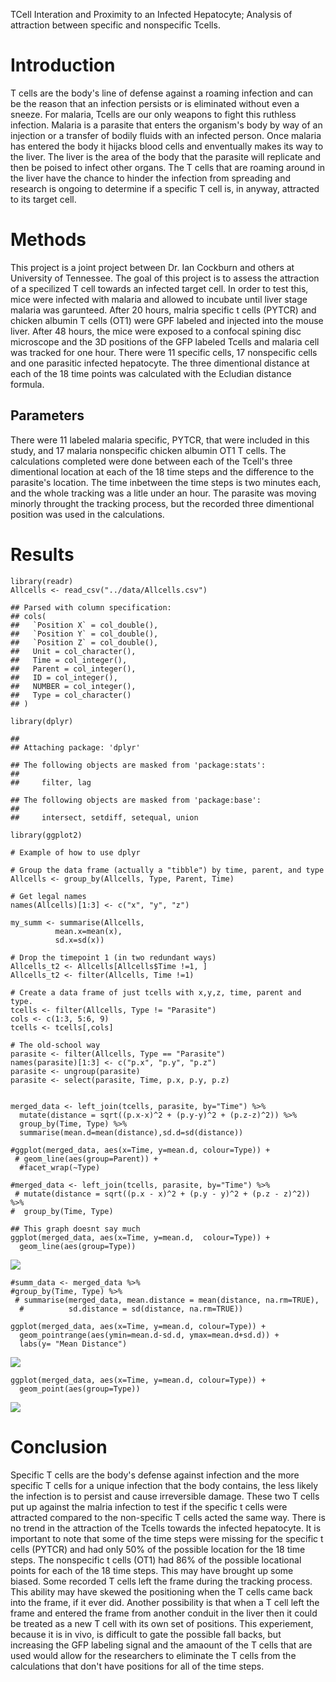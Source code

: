 TCell Interation and Proximity to an Infected Hepatocyte; Analysis of
attraction between specific and nonspecific Tcells.

Introduction
============

T cells are the body's line of defense against a roaming infection and
can be the reason that an infection persists or is eliminated without
even a sneeze. For malaria, Tcells are our only weapons to fight this
ruthless infection. Malaria is a parasite that enters the organism's
body by way of an injection or a transfer of bodily fluids with an
infected person. Once malaria has entered the body it hijacks blood
cells and enventually makes its way to the liver. The liver is the area
of the body that the parasite will replicate and then be poised to
infect other organs. The T cells that are roaming around in the liver
have the chance to hinder the infection from spreading and research is
ongoing to determine if a specific T cell is, in anyway, attracted to
its target cell.

Methods
=======

This project is a joint project between Dr. Ian Cockburn and others at
University of Tennessee. The goal of this project is to assess the
attraction of a specilized T cell towards an infected target cell. In
order to test this, mice were infected with malaria and allowed to
incubate until liver stage malaria was garunteed. After 20 hours, malria
specific t cells (PYTCR) and chicken albumin T cells (OT1) were GPF
labeled and injected into the mouse liver. After 48 hours, the mice were
exposed to a confocal spining disc microscope and the 3D positions of
the GFP labeled Tcells and malaria cell was tracked for one hour. There
were 11 specific cells, 17 nonspecific cells and one parasitic infected
hepatocyte. The three dimentional distance at each of the 18 time points
was calculated with the Ecludian distance formula.

Parameters
----------

There were 11 labeled malaria specific, PYTCR, that were included in
this study, and 17 malaria nonspecific chicken albumin OT1 T cells. The
calculations completed were done between each of the Tcell's three
dimentional location at each of the 18 time steps and the difference to
the parasite's location. The time inbetween the time steps is two
minutes each, and the whole tracking was a litle under an hour. The
parasite was moving minorly throught the tracking process, but the
recorded three dimentional position was used in the calculations.

Results
=======

    library(readr)
    Allcells <- read_csv("../data/Allcells.csv")

    ## Parsed with column specification:
    ## cols(
    ##   `Position X` = col_double(),
    ##   `Position Y` = col_double(),
    ##   `Position Z` = col_double(),
    ##   Unit = col_character(),
    ##   Time = col_integer(),
    ##   Parent = col_integer(),
    ##   ID = col_integer(),
    ##   NUMBER = col_integer(),
    ##   Type = col_character()
    ## )

    library(dplyr)

    ## 
    ## Attaching package: 'dplyr'

    ## The following objects are masked from 'package:stats':
    ## 
    ##     filter, lag

    ## The following objects are masked from 'package:base':
    ## 
    ##     intersect, setdiff, setequal, union

    library(ggplot2)

    # Example of how to use dplyr

    # Group the data frame (actually a "tibble") by time, parent, and type
    Allcells <- group_by(Allcells, Type, Parent, Time)

    # Get legal names
    names(Allcells)[1:3] <- c("x", "y", "z")

    my_summ <- summarise(Allcells, 
              mean.x=mean(x),
              sd.x=sd(x))

    # Drop the timepoint 1 (in two redundant ways)
    Allcells_t2 <- Allcells[Allcells$Time !=1, ]
    Allcells_t2 <- filter(Allcells, Time !=1)

    # Create a data frame of just tcells with x,y,z, time, parent and type. 
    tcells <- filter(Allcells, Type != "Parasite")
    cols <- c(1:3, 5:6, 9)
    tcells <- tcells[,cols]

    # The old-school way
    parasite <- filter(Allcells, Type == "Parasite")
    names(parasite)[1:3] <- c("p.x", "p.y", "p.z")
    parasite <- ungroup(parasite)
    parasite <- select(parasite, Time, p.x, p.y, p.z)


    merged_data <- left_join(tcells, parasite, by="Time") %>%
      mutate(distance = sqrt((p.x-x)^2 + (p.y-y)^2 + (p.z-z)^2)) %>%
      group_by(Time, Type) %>%
      summarise(mean.d=mean(distance),sd.d=sd(distance))

    #ggplot(merged_data, aes(x=Time, y=mean.d, colour=Type)) +
     # geom_line(aes(group=Parent)) +
      #facet_wrap(~Type)

    #merged_data <- left_join(tcells, parasite, by="Time") %>%
     # mutate(distance = sqrt((p.x - x)^2 + (p.y - y)^2 + (p.z - z)^2)) %>%
    #  group_by(Time, Type) 

    ## This graph doesnt say much
    ggplot(merged_data, aes(x=Time, y=mean.d,  colour=Type)) +
      geom_line(aes(group=Type)) 

![](Task06_Allcellswrkbk_files/figure-markdown_strict/unnamed-chunk-1-1.png)

    #summ_data <- merged_data %>%
    #group_by(Time, Type) %>%
     # summarise(merged_data, mean.distance = mean(distance, na.rm=TRUE),
      #          sd.distance = sd(distance, na.rm=TRUE)) 

    ggplot(merged_data, aes(x=Time, y=mean.d, colour=Type)) + 
      geom_pointrange(aes(ymin=mean.d-sd.d, ymax=mean.d+sd.d)) +
      labs(y= "Mean Distance")

![](Task06_Allcellswrkbk_files/figure-markdown_strict/unnamed-chunk-1-2.png)

    ggplot(merged_data, aes(x=Time, y=mean.d, colour=Type)) +
      geom_point(aes(group=Type)) 

![](Task06_Allcellswrkbk_files/figure-markdown_strict/unnamed-chunk-1-3.png)

Conclusion
==========

Specific T cells are the body's defense against infection and the more
specific T cells for a unique infection that the body contains, the less
likely the infection is to persist and cause irreversible damage. These
two T cells put up against the malria infection to test if the specific
t cells were attracted compared to the non-specific T cells acted the
same way. There is no trend in the attraction of the Tcells towards the
infected hepatocyte. It is important to note that some of the time steps
were missing for the specific t cells (PYTCR) and had only 50% of the
possible location for the 18 time steps. The nonspecific t cells (OT1)
had 86% of the possible locational points for each of the 18 time steps.
This may have brought up some biased. Some recorded T cells left the
frame during the tracking process. This ability may have skewed the
positioning when the T cells came back into the frame, if it ever did.
Another possibility is that when a T cell left the frame and entered the
frame from another conduit in the liver then it could be treated as a
new T cell with its own set of positions. This experiement, because it
is in vivo, is difficult to gate the possible fall backs, but increasing
the GFP labeling signal and the amaount of the T cells that are used
would allow for the researchers to eliminate the T cells from the
calculations that don't have positions for all of the time steps.
